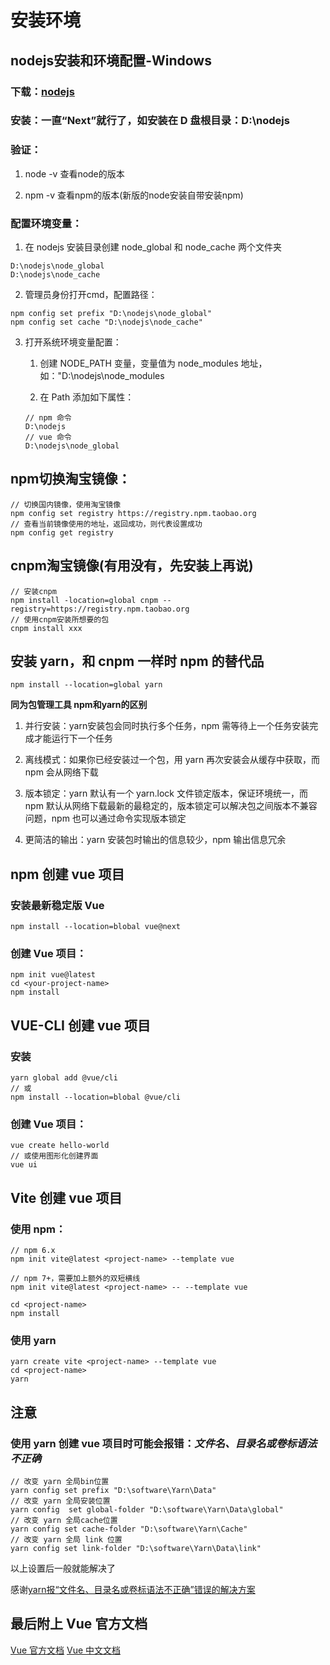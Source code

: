 # 安装环境

## nodejs安装和环境配置-Windows

### 下载：[nodejs](https://nodejs.org/en/)

### 安装：一直“Next”就行了，如安装在 D 盘根目录：D:\nodejs

### 验证：

1.  node -v 查看node的版本

2.  npm -v 查看npm的版本(新版的node安装自带安装npm)

### 配置环境变量：

1.  在 nodejs 安装目录创建 node_global 和 node_cache 两个文件夹

```
D:\nodejs\node_global
D:\nodejs\node_cache
```

2.  管理员身份打开cmd，配置路径：

```
npm config set prefix "D:\nodejs\node_global"
npm config set cache "D:\nodejs\node_cache"
```

3.  打开系统环境变量配置：

    1) 创建 NODE_PATH 变量，变量值为 node_modules 地址，如："D:\nodejs\node_modules

    2) 在 Path 添加如下属性：

    ```
    // npm 命令
    D:\nodejs
    // vue 命令
    D:\nodejs\node_global
    ```

## npm切换淘宝镜像：

```
// 切换国内镜像，使用淘宝镜像
npm config set registry https://registry.npm.taobao.org
// 查看当前镜像使用的地址，返回成功，则代表设置成功
npm config get registry
```

## cnpm淘宝镜像(有用没有，先安装上再说)

```
// 安装cnpm
npm install -location=global cnpm --registry=https://registry.npm.taobao.org
// 使用cnpm安装所想要的包
cnpm install xxx
```

## 安装 yarn，和 cnpm 一样时 npm 的替代品

```
npm install --location=global yarn
```

**同为包管理工具 npm和yarn的区别**

1. 并行安装：yarn安装包会同时执行多个任务，npm 需等待上一个任务安装完成才能运行下一个任务
        
2. 离线模式：如果你已经安装过一个包，用 yarn 再次安装会从缓存中获取，而 npm 会从网络下载

3. 版本锁定：yarn 默认有一个 yarn.lock 文件锁定版本，保证环境统一，而 npm 默认从网络下载最新的最稳定的，版本锁定可以解决包之间版本不兼容问题，npm 也可以通过命令实现版本锁定

4. 更简洁的输出：yarn 安装包时输出的信息较少，npm 输出信息冗余

## npm 创建 vue 项目

### 安装最新稳定版 Vue

```
npm install --location=blobal vue@next
```

### 创建 Vue 项目：

```
npm init vue@latest
cd <your-project-name>
npm install
```

## VUE-CLI 创建 vue 项目

### 安装

```
yarn global add @vue/cli
// 或
npm install --location=blobal @vue/cli
```

### 创建 Vue 项目：

```
vue create hello-world
// 或使用图形化创建界面
vue ui
```

## Vite 创建 vue 项目

### 使用 npm：

```
// npm 6.x
npm init vite@latest <project-name> --template vue

// npm 7+，需要加上额外的双短横线 
npm init vite@latest <project-name> -- --template vue

cd <project-name>
npm install
```

### 使用 yarn

```
yarn create vite <project-name> --template vue
cd <project-name>
yarn
```

## 注意

### 使用 yarn 创建 vue 项目时可能会报错：*文件名、目录名或卷标语法不正确*

```
// 改变 yarn 全局bin位置
yarn config set prefix "D:\software\Yarn\Data"
// 改变 yarn 全局安装位置
yarn config  set global-folder "D:\software\Yarn\Data\global"
// 改变 yarn 全局cache位置
yarn config set cache-folder "D:\software\Yarn\Cache"
// 改变 yarn 全局 link 位置
yarn config set link-folder "D:\software\Yarn\Data\link"
```

以上设置后一般就能解决了

感谢[yarn报“文件名、目录名或卷标语法不正确”错误的解决方案](https://juejin.cn/post/6844904111570190349)

## 最后附上 Vue 官方文档

[Vue 官方文档](https://vuejs.org/guide/quick-start.html)
[Vue 中文文档](https://v3.cn.vuejs.org/guide/installation.html)
